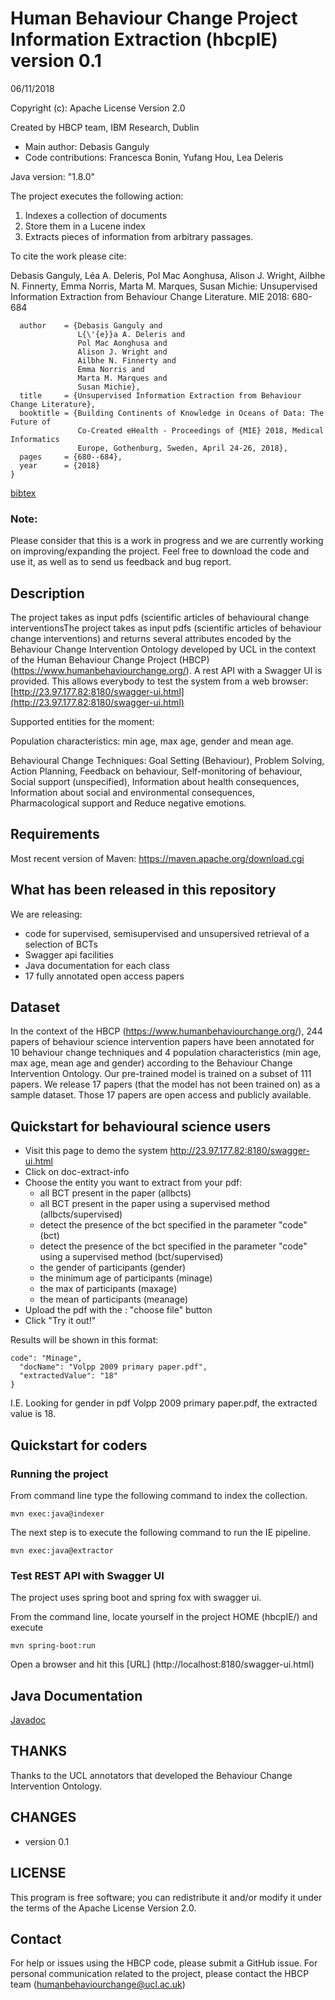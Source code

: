 # Human Behaviour Change Project Information Extraction (hbcpIE)  version 0.1

06/11/2018

Copyright (c): Apache License Version 2.0

Created by HBCP team, IBM Research, Dublin

* Main author: Debasis Ganguly
* Code contributions: Francesca Bonin, Yufang Hou, Lea Deleris

Java version: "1.8.0"

The project executes the following action:
1. Indexes a collection of documents
2. Store them in a Lucene index
3. Extracts pieces of information from arbitrary passages.


To cite the work please cite:

Debasis Ganguly, Léa A. Deleris, Pol Mac Aonghusa, Alison J. Wright, Ailbhe N. Finnerty, Emma Norris, Marta M. Marques, Susan Michie:
Unsupervised Information Extraction from Behaviour Change Literature. MIE 2018: 680-684
```@inproceedings{DBLP:conf/mie/GangulyAAWFNMM18,
  author    = {Debasis Ganguly and
               L{\'{e}}a A. Deleris and
               Pol Mac Aonghusa and
               Alison J. Wright and
               Ailbhe N. Finnerty and
               Emma Norris and
               Marta M. Marques and
               Susan Michie},
  title     = {Unsupervised Information Extraction from Behaviour Change Literature},
  booktitle = {Building Continents of Knowledge in Oceans of Data: The Future of
               Co-Created eHealth - Proceedings of {MIE} 2018, Medical Informatics
               Europe, Gothenburg, Sweden, April 24-26, 2018},
  pages     = {680--684},
  year      = {2018}
}
```
[bibtex](https://dblp.uni-trier.de/rec/bibtex/conf/mie/GangulyAAWFNMM18)

### Note:
Please consider that this is a work in progress and we are currently working on improving/expanding the project.
Feel free to download the code and use it, as well as to send us feedback and bug report.


## Description
The project takes as input pdfs (scientific articles of behavioural change interventionsThe project takes as input pdfs (scientific articles of behaviour change interventions) and returns several attributes encoded by the Behaviour Change Intervention Ontology developed by UCL in the context of the Human Behaviour Change Project (HBCP) (https://www.humanbehaviourchange.org/). A rest API with a Swagger UI is provided. This allows everybody to test the system from a web browser: [http://23.97.177.82:8180/swagger-ui.html](http://23.97.177.82:8180/swagger-ui.html)
 
Supported entities for the moment:

Population characteristics:  min age, max age, gender and mean age.

Behavioural Change Techniques: Goal Setting (Behaviour), Problem Solving, Action Planning, Feedback on behaviour, Self-monitoring of behaviour, Social support (unspecified), Information about health consequences, Information about social and environmental consequences, Pharmacological support and Reduce negative emotions.


## Requirements
Most recent version of Maven: https://maven.apache.org/download.cgi

## What has been released in this repository

We are releasing:
- code for supervised, semisupervised and unsupersived retrieval of a selection of BCTs
- Swagger api facilities
- Java documentation for each class
- 17 fully annotated open access papers

## Dataset

In the context of the HBCP (https://www.humanbehaviourchange.org/), 244 papers of behaviour science intervention papers have been annotated for 10 behaviour change techniques and 4 population characteristics (min age, max age, mean age and gender) according to the Behaviour Change Intervention Ontology. Our pre-trained model is trained on a subset of 111 papers. We release 17 papers (that the model has not been trained on) as a sample dataset. Those 17 papers are open access and publicly available.



## Quickstart for behavioural science users
- Visit this page to demo the system http://23.97.177.82:8180/swagger-ui.html
- Click on doc-extract-info
- Choose the entity you want to extract from your pdf:
     - all BCT present in the paper (allbcts)
     - all BCT present in the paper using a supervised method (allbcts/supervised)
     - detect the presence of the bct specified in the parameter "code" (bct)
     - detect the presence of the bct specified in the parameter "code" using a supervised method (bct/supervised)
     - the gender of participants (gender)
     - the minimum age of participants (minage)
     - the max of participants (maxage)
     - the mean of participants (meanage)
- Upload the pdf with the : "choose file" button
- Click "Try it out!" 

Results will be shown in this format:

```
code": "Minage",
  "docName": "Volpp 2009 primary paper.pdf",
  "extractedValue": "18"
}
```

I.E. Looking for gender in pdf Volpp 2009 primary paper.pdf, the extracted value is 18.



## Quickstart for coders


### Running the project
From command line type the following command to index the collection.
```
mvn exec:java@indexer
```
The next step is to execute the following command to run the IE pipeline.
```
mvn exec:java@extractor
```

### Test REST API with Swagger UI
The project uses spring boot and spring fox with swagger ui. 

From the command line, locate yourself in the project HOME (hbcpIE/) and execute
```
mvn spring-boot:run
```
Open a browser and hit this [URL] (http://localhost:8180/swagger-ui.html)


## Java Documentation
[Javadoc](apidocs/index.html)


## THANKS
Thanks to the UCL annotators that developed the Behaviour Change Intervention Ontology.

## CHANGES
- version 0.1 

## LICENSE
This program is free software; you can redistribute it and/or
 modify it under the terms of the Apache License Version 2.0.

## Contact

For help or issues using the HBCP code, please submit a GitHub issue.
For personal communication related to the project, please contact the HBCP team (humanbehaviourchange@ucl.ac.uk) 
